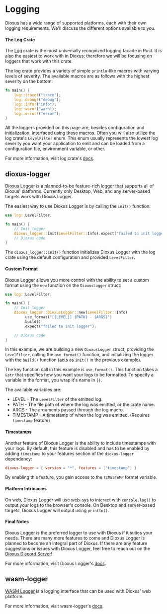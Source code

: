 # Logging
Dioxus has a wide range of supported platforms, each with their own logging requirements. We'll discuss the different options available to you.

#### The Log Crate
The [Log](https://crates.io/crates/log) crate is the most universally recognized logging facade in Rust. 
It is also the easiest to work with in Dioxus; therefore we will be focusing on loggers that work with this crate.

The log crate provides a variety of simple ``println``-like macros with varying levels of severity. 
The available macros are as follows with the highest severity on the bottom:
```rs
fn main() {
    log::trace!("trace");
    log::debug!("debug");
    log::info!("info");
    log::warn!("warn");
    log::error!("error");
}
```
All the loggers provided on this page are, besides configuration and initialization, interfaced using these macros. 
Often you will also utilize the log crate's ``LevelFilter`` enum. This enum usually represents the lowest log severity you want your application to emit and can be loaded from a configuration file, environment variable, or other.

For more information, visit log crate's [docs](https://docs.rs/log/latest/log/).

## dioxus-logger
[Dioxus Logger](https://crates.io/crates/dioxus-logger) is a planned-to-be feature-rich logger that supports all of Dioxus' platforms. Currently only Desktop, Web, and any server-based targets work with Dioxus Logger.

The easiest way to use Dioxus Logger is by calling the ``init()`` function:
```rs
use log::LevelFilter;

fn main() {
    // Init logger
    dioxus_logger::init(LevelFilter::Info).expect("failed to init logger");
    // Dioxus code
}
```
The ``dioxus_logger::init()`` function initializes Dioxus Logger with the log crate using the default configuration and provided ``LevelFilter``.

#### Custom Format
Dioxus Logger allows you more control with the ability to set a custom format using the ``new`` function on the ``DioxusLogger`` struct:
```rs
use log::LevelFilter;

fn main() {
    // Init logger
    dioxus_logger::DioxusLogger::new(LevelFilter::Info)
        .use_format("[{LEVEL}] {PATH} - {ARGS}")
        .build()
        .expect("failed to init logger");

    // Dioxus code
}
```
In this example, we are building a new ``DioxusLogger`` struct, providing the ``LevelFilter``, calling the ``use_format()`` function, and initializing the logger with the ``build()`` function (acts as ``init()`` in the previous example).

The key function call in this example is ``use_format()``. This function takes a ``&str`` that specifies how you want your logs to be formatted. To specify a variable in the format, you wrap it's name in ``{}``.

The available variables are:
- LEVEL     - The ``LevelFilter`` of the emitted log.
- PATH      - The file path of where the log was emitted, or the crate name.
- ARGS      - The arguments passed through the log macro.
- TIMESTAMP - A timestamp of when the log was emitted. (Requires ``timestamp`` feature)

#### Timestamps

Another feature of Dioxus Logger is the ability to include timestamps with your logs. By default, this feature is disabled and has to be enabled by adding ``timestamp`` to your features section of the ``dioxus-logger`` dependency:
```toml
dioxus-logger = { version = "*", features = ["timestamp"] }
```

By enabling this feature, you gain access to the ``TIMESTAMP`` format variable.


#### Platform Intricacies
On web, Dioxus Logger will use [web-sys](https://crates.io/crates/web-sys) to interact with ``console.log()`` to output your logs to the browser's console. On Desktop and server-based targets, Dioxus Logger will output using ``println()``.

#### Final Notes
Dioxus Logger is the preferred logger to use with Dioxus if it suites your needs. There are many more features to come and Dioxus Logger is planned to become an integral part of Dioxus. If there are any feature suggestions or issues with Dioxus Logger, feel free to reach out on the [Dioxus Discord Server](https://discord.gg/XgGxMSkvUM)!

For more information, visit Dioxus Logger's [docs](https://docs.rs/dioxus-logger/latest/dioxus_logger/).

## wasm-logger
[WASM Logger](https://crates.io/crates/wasm-logger) is a logging interface that can be used with Dioxus' web platform.


For more information, visit wasm-logger's [docs](https://docs.rs/wasm-logger/latest/wasm_logger/).